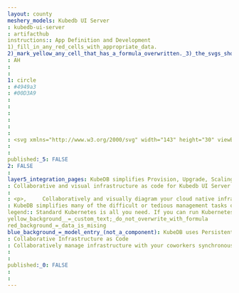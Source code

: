 ```yaml
---
layout: county 
meshery_models: Kubedb UI Server
: kubedb-ui-server
: artifacthub
instructions:: App Definition and Development
1)_fill_in_any_red_cells_with_appropriate_data.
2)_mark_yellow_any_cell_that_has_a_formula_overwritten._3)_the_svgs_shouldn't_have_xml_header_they_are_added_programmatically_through_workflows: Database
: AH
: 
: 
1: circle
: #4949a3
: #00D3A9
: 
: 
: 
: 
: 
: 
: <svg xmlns="http://www.w3.org/2000/svg" width="143" height="30" viewBox="0 0 143 30" fill="none">, <path d="M27.027 6.66516V23.5343L13.7859 29.1582V21.7203L21.2225 18.6367V9.02363L27.027 6.66516Z" fill="#7272E9"/>, <path d="M13.7859 0.862L27.027 6.66517L21.2225 9.02364L13.7859 5.75953L6.34928 9.02364L0.725342 6.66517L13.7859 0.862Z" fill="#7272E9"/>, <path d="M13.7859 21.7203V29.1582L0.725342 23.5343V6.66516L6.34928 9.02363V18.6367L13.7859 21.7203Z" fill="#7272E9"/>, <path d="M27.9339 6.66647V6.48453V6.30259L27.7519 6.122L14.1483 0.135534C14.0477 0.0481327 13.919 0 13.7858 0C13.6525 0 13.5238 0.0481327 13.4232 0.135534L0.182117 5.75948L0.000173868 5.94006V6.122V6.30259V23.1717C-0.00331436 23.3586 0.0457463 23.5427 0.141767 23.703C0.237787 23.8634 0.376908 23.9935 0.543288 24.0787L13.6025 29.7026H14.6887L27.7479 24.0787C27.9144 23.9938 28.0537 23.8637 28.1498 23.7033C28.2458 23.5429 28.2948 23.3586 28.291 23.1717L27.9284 6.66647H27.9339ZM13.7858 1.94953L24.4878 6.66647L21.2223 8.11659L14.1483 5.03306C14.0477 4.94566 13.919 4.89753 13.7858 4.89753C13.6525 4.89753 13.5238 4.94566 13.4232 5.03306L6.34917 7.936H6.16723L3.0837 6.66647L13.7858 1.94953ZM12.8788 27.7067L1.63223 22.8037V7.936L5.44217 9.56534V18.4588C5.43853 18.6457 5.48752 18.8299 5.58356 18.9903C5.67959 19.1507 5.81881 19.2808 5.98529 19.3658L12.8788 22.2606V27.7067ZM13.7858 20.8146L7.25617 18.099V9.75L13.7858 6.84706L20.3153 9.75V18.0936L13.7858 20.8146ZM25.9393 22.8037L14.6928 27.7013V22.4466L21.5849 19.5451C21.7516 19.4603 21.8909 19.3302 21.987 19.1698C22.0831 19.0093 22.1319 18.825 22.128 18.6381V9.56806L25.9379 7.93872L25.9393 22.8037Z" fill="#4949A3"/>, <path d="M21.2225 18.6367V9.02364L13.7859 5.75952V15.3726L21.2225 18.6367Z" fill="white"/>, <path d="M21.2223 18.6367L13.7857 15.3726L6.34912 18.6367L13.7857 21.7203L21.2223 18.6367Z" fill="white"/>, <path d="M13.7857 15.3726V5.75952L6.34912 9.02364V18.6367L13.7857 15.3726Z" fill="white"/>, <path d="M21.5848 8.11661L14.1482 5.03308H13.0619L5.98789 8.11661C5.624 8.29855 5.26147 8.65972 5.26147 9.02361V18.6367C5.26147 19.0006 5.44342 19.3631 5.98789 19.5437L13.4231 22.8038C13.5227 22.8931 13.6518 22.9425 13.7856 22.9425C13.9194 22.9425 14.0485 22.8931 14.1482 22.8038L21.5848 19.5451C21.9486 19.3645 22.3112 19.002 22.3112 18.6381V9.02497C22.3112 8.66108 21.9486 8.29855 21.5848 8.11661ZM7.26149 9.75002L12.8841 7.39155V15.0101L7.26149 17.3726V9.75002ZM13.7911 20.8146L8.7116 18.6422L13.7911 16.4697L18.8705 18.6422L13.7911 20.8146ZM20.3207 17.1866L14.6981 14.8281V7.20961L20.3207 9.56808V17.1866Z" fill="#4949A3"/>, <path d="M142.592 3.91153V26.573C142.583 26.6503 142.572 26.7277 142.562 26.8051C142.482 27.5063 142.139 28.1509 141.602 28.6096C141.071 29.0801 140.382 29.334 139.673 29.3211H125.874C125.265 29.3136 124.675 29.1056 124.197 28.7291C123.839 28.462 123.55 28.1131 123.354 27.7116C123.158 27.31 123.061 26.8675 123.071 26.4209C123.071 20.7698 123.071 15.1196 123.071 9.4703V4.03916C123.063 3.49585 123.215 2.96212 123.508 2.50487C123.769 2.07649 124.138 1.72498 124.579 1.48638C125.019 1.24778 125.515 1.13068 126.016 1.14708C130.557 1.14708 135.097 1.14708 139.638 1.14708C139.835 1.147 140.031 1.16335 140.226 1.19596C140.807 1.30257 141.342 1.58571 141.758 2.00693C142.173 2.42815 142.449 2.96703 142.547 3.55036C142.564 3.67799 142.577 3.79476 142.592 3.91153ZM125.028 15.2355C125.028 18.9467 125.028 22.6539 125.028 26.3571C125.025 26.426 125.029 26.4951 125.039 26.5634C125.075 26.777 125.187 26.9703 125.355 27.1079C125.522 27.2455 125.733 27.3183 125.95 27.3129H139.682C139.808 27.3165 139.934 27.2939 140.051 27.2466C140.168 27.1993 140.273 27.1284 140.362 27.0382C140.45 26.9481 140.518 26.8406 140.563 26.7227C140.607 26.6048 140.627 26.4789 140.621 26.353C140.621 23.9524 140.621 21.5537 140.621 19.1567C140.621 14.1547 140.621 9.15303 140.621 4.15186C140.623 4.04577 140.611 3.93988 140.585 3.83685C140.533 3.64109 140.416 3.46896 140.253 3.34878C140.089 3.22859 139.89 3.16752 139.688 3.17561H126.789C126.496 3.17561 126.202 3.16747 125.909 3.17561C125.789 3.17934 125.671 3.20559 125.56 3.25301C125.394 3.32316 125.254 3.44282 125.158 3.59566C125.063 3.74851 125.017 3.92709 125.026 4.10705C125.029 7.81652 125.03 11.526 125.028 15.2355Z" fill="#7272E9"/>, <path d="M139.214 14.1872H126.505C126.505 14.1601 126.505 14.137 126.505 14.1125C126.505 12.2361 126.505 10.361 126.505 8.48452C126.492 7.76047 126.695 7.04895 127.086 6.4397C127.297 6.11147 127.575 5.83243 127.903 5.62157C128.231 5.4107 128.601 5.27295 128.987 5.21769C129.613 5.11603 130.254 5.17538 130.85 5.39013C131.698 5.69427 132.227 6.3012 132.479 7.15525C132.494 7.20413 132.502 7.25572 132.52 7.3046C132.532 7.32834 132.547 7.35028 132.565 7.36977C132.582 7.3505 132.595 7.32845 132.604 7.3046C132.651 6.99246 132.739 6.68793 132.866 6.39896C133.049 5.96411 133.338 5.58213 133.707 5.28799C134.076 4.99384 134.513 4.79694 134.978 4.71531C135.675 4.5621 136.402 4.61977 137.066 4.88096C137.88 5.20411 138.424 5.80561 138.777 6.5972C138.986 7.07327 139.116 7.58063 139.161 8.09891C139.195 8.48859 139.214 8.88099 139.215 9.27203C139.215 10.8769 139.215 12.4818 139.215 14.0867L139.214 14.1872ZM137.188 11.1594C137.188 11.1281 137.188 11.1023 137.188 11.0765C137.188 10.6244 137.188 10.1736 137.188 9.71874C137.187 9.53893 137.168 9.35966 137.131 9.18378C137.087 8.91962 136.974 8.67178 136.803 8.46514C136.633 8.2585 136.411 8.10035 136.16 8.00658C135.823 7.88864 135.461 7.8624 135.111 7.93054C134.873 7.95694 134.647 8.05143 134.462 8.20266C134.276 8.3539 134.138 8.55548 134.064 8.78323C133.97 9.06136 133.924 9.35333 133.928 9.64678C133.928 10.1274 133.928 10.6081 133.928 11.0887C133.929 11.111 133.931 11.1332 133.935 11.1553L137.188 11.1594ZM128.468 11.1594H131.54C131.54 11.1336 131.54 11.1132 131.54 11.0942C131.54 10.7221 131.54 10.3501 131.54 9.97808C131.537 9.80104 131.517 9.62467 131.481 9.45126C131.446 9.22599 131.354 9.01345 131.213 8.83381C131.073 8.65417 130.889 8.51338 130.679 8.42478C130.395 8.30702 130.087 8.2604 129.781 8.289C129.542 8.29757 129.31 8.37244 129.111 8.50526C128.911 8.63808 128.753 8.82363 128.653 9.04121C128.526 9.31223 128.462 9.60831 128.466 9.90747C128.466 10.3012 128.466 10.6963 128.466 11.0901C128.466 11.1118 128.467 11.1268 128.468 11.1566V11.1594Z" fill="#7272E9"/>, <path d="M139.214 25.4433H126.501V25.3632C126.501 23.6985 126.501 22.0352 126.501 20.372C126.491 19.6205 126.655 18.877 126.98 18.1995C127.378 17.4032 128.027 16.7603 128.827 16.3706C129.418 16.077 130.049 15.8725 130.701 15.7636C131.601 15.6111 132.515 15.5587 133.427 15.6075C134.314 15.6277 135.194 15.7707 136.042 16.0325C136.617 16.2077 137.157 16.4836 137.636 16.8471C138.354 17.4074 138.855 18.1991 139.055 19.0875C139.164 19.5479 139.217 20.0197 139.212 20.4928C139.212 22.1122 139.212 23.7316 139.212 25.3509L139.214 25.4433ZM128.487 22.391H137.142C137.18 22.391 137.193 22.3747 137.192 22.338C137.184 21.8506 137.192 21.3618 137.162 20.8757C137.145 20.6171 137.076 20.3646 136.96 20.1332C136.843 19.9018 136.681 19.6962 136.483 19.5288C136.128 19.2286 135.711 19.0116 135.261 18.8933C134.668 18.7299 134.057 18.6387 133.442 18.6218C132.637 18.5705 131.829 18.6092 131.033 18.7372C130.553 18.8096 130.088 18.9635 129.659 19.192C129.312 19.3721 129.021 19.6429 128.816 19.9755C128.611 20.3081 128.5 20.6901 128.495 21.0807C128.475 21.4948 128.486 21.909 128.482 22.3231C128.482 22.3394 128.486 22.3611 128.487 22.3964V22.391Z" fill="#7272E9"/>, <path d="M66.8685 23.2626C66.8723 23.5654 66.7579 23.8577 66.5495 24.0773C66.4519 24.1887 66.3314 24.2777 66.1961 24.3379C66.0608 24.3982 65.9141 24.4283 65.766 24.4263H62.5752C62.4271 24.4284 62.2804 24.3983 62.1451 24.338C62.0098 24.2778 61.8892 24.1888 61.7918 24.0773C61.5829 23.858 61.4683 23.5655 61.4727 23.2626V1.10089H58.4679C56.8811 3.36386 55.2903 5.62322 53.6953 7.87895V22.3353C53.6953 22.4262 53.7102 22.5023 53.7116 22.5933C54.7924 24.1321 55.8718 25.6709 56.9499 27.2097C57.5446 28.057 58.1384 28.9056 58.7313 29.7556C59.4416 29.9134 60.1667 29.9953 60.8943 30H62.1163C64.5531 30 66.3711 29.3211 67.5705 27.9633V29.4148H74.6486V1.10089H66.8685V23.2626Z" fill="#4949A3"/>, <path d="M120.319 18.0108V8.84438C120.319 3.73821 117.92 1.18512 113.123 1.18512H106.569C101.771 1.18512 99.3723 3.73821 99.3723 8.84438V22.3353C99.3723 27.4406 101.771 29.9932 106.569 29.9932H113.124C117.921 29.9932 120.32 27.4406 120.32 22.3353V20.1303H112.544V23.2627C112.548 23.5654 112.434 23.8577 112.225 24.0774C112.128 24.1888 112.007 24.2777 111.872 24.338C111.736 24.3982 111.59 24.4284 111.442 24.4263H108.251C108.103 24.4284 107.956 24.3982 107.821 24.338C107.686 24.2777 107.565 24.1888 107.467 24.0774C107.259 23.858 107.144 23.5655 107.148 23.2627V18.0108H120.319ZM107.148 7.68348C107.144 7.3807 107.259 7.08836 107.467 6.86881C107.565 6.75738 107.686 6.66846 107.821 6.60821C107.956 6.54796 108.103 6.51781 108.251 6.51985H111.442C111.59 6.51781 111.736 6.54796 111.872 6.60821C112.007 6.66846 112.128 6.75738 112.225 6.86881C112.433 7.08875 112.547 7.38083 112.544 7.68348V12.9055H107.148V7.68348Z" fill="#4949A3"/>, <path d="M51.5702 10.0582L51.5715 10.0825L51.554 10.0744L51.5702 10.0582Z" fill="white"/>, <path d="M50.2682 10.0745C50.556 9.73369 50.871 9.41189 51.129 9.04801C52.7584 6.75607 54.3759 4.45824 55.9817 2.15454C56.2044 1.83682 56.4122 1.50823 56.6742 1.11176H56.1569C53.5513 1.11176 50.943 1.17014 48.3388 1.08596C47.1724 1.0493 46.4664 1.34666 45.7766 2.38265C43.3788 5.97942 40.8194 9.46756 38.3346 13.0059C37.1751 14.657 37.2009 15.8804 38.374 17.5314C38.6374 17.9008 38.894 18.2755 39.1574 18.6448C40.7488 20.8729 42.3496 23.0929 43.9287 25.3292C44.7637 26.5132 45.5675 27.7189 46.3727 28.9246C46.4572 29.0736 46.5824 29.1956 46.7337 29.2761C46.8849 29.3566 47.0559 29.3925 47.2268 29.3795C50.2003 29.3605 53.1738 29.37 56.1474 29.37H56.6511C56.5479 29.1799 56.4936 29.0536 56.4162 28.9423C55.7636 28.0054 55.1082 27.0694 54.4502 26.1344C52.366 23.1635 50.2736 20.2008 48.2044 17.2219C47.554 16.2864 47.2675 15.2314 47.7672 14.1533C48.1338 13.359 48.6579 12.6366 49.1249 11.8885C49.5051 11.2734 49.9016 10.6665 50.2913 10.0582L50.2682 10.0745ZM30.1961 15.2477C30.1961 19.7406 30.2029 24.2335 30.1852 28.7264C30.1852 29.2152 30.287 29.389 30.8125 29.3822C33.0854 29.3523 35.3584 29.3523 37.6313 29.3822C38.1174 29.3822 38.2084 29.2192 38.2043 28.7793C38.1853 26.2796 38.2043 23.7786 38.1812 21.2789C38.1622 20.9568 38.0577 20.6456 37.8784 20.3774C37.4398 19.6849 36.9375 19.0332 36.4826 18.3502C35.2429 16.486 35.0542 14.5484 36.211 12.5878C36.6795 11.7934 37.228 11.044 37.7711 10.2972C38.0656 9.90703 38.218 9.42797 38.2029 8.93939C38.1812 6.52706 38.1812 4.11427 38.2029 1.70104C38.2029 1.24754 38.0943 1.09411 37.6231 1.09954C35.3502 1.12126 33.0777 1.12126 30.8057 1.09954C30.3305 1.09954 30.1825 1.21631 30.1838 1.71326C30.2083 6.22653 30.1961 10.7371 30.1961 15.2477Z" fill="#7272E9"/>, <path d="M90.4585 7.2232H89.2365C87.303 7.2232 85.719 7.68756 84.4843 8.61628V1.24487H76.7083V29.4121H83.2636V27.3238C84.463 29.108 86.4549 30 89.2392 30H90.4613C95.2588 30 97.6575 27.4469 97.6575 22.3408V14.8825C97.6539 9.77628 95.2542 7.2232 90.4585 7.2232ZM89.2067 23.2627C89.2102 23.5654 89.0957 23.8576 88.8876 24.0774C88.7901 24.1888 88.6695 24.2777 88.5342 24.338C88.3989 24.3982 88.2522 24.4284 88.1041 24.4263H84.9133C84.7653 24.4285 84.6185 24.3983 84.4832 24.3381C84.3479 24.2778 84.2274 24.1889 84.1299 24.0774C83.9212 23.8579 83.8067 23.5655 83.8108 23.2627V13.9537C83.8069 13.651 83.9214 13.3586 84.1299 13.1391C84.2274 13.0276 84.3479 12.9386 84.4832 12.8783C84.6185 12.8181 84.7653 12.788 84.9133 12.7901H88.1041C88.2522 12.7881 88.3989 12.8182 88.5342 12.8785C88.6695 12.9387 88.7901 13.0276 88.8876 13.1391C89.0955 13.359 89.2099 13.6511 89.2067 13.9537V23.2627Z" fill="#4949A3"/>, </svg>
: 
: 
published:_5: FALSE
2: FALSE
: 
layer5_integration_pages: KubeDB simplifies Provision, Upgrade, Scaling, Volume Expansion, Monitor, Backup, Restore for various Databases in Kubernetes on any Public & Private Cloud
: Collaborative and visual infrastructure as code for Kubedb UI Server
: 
: <p>,     Collaboratively and visually diagram your cloud native infrastructure with GitOps-style pipeline integration. Design, test, and manage configuration your Kubernetes-based, containerized applications as a visual topology., </p>, <p>,     Looking for best practice cloud native design and deployment best practices? Choose from thousands of pre-built components in MeshMap. Choose from hundreds of ready-made design patterns by importing templates from Meshery Catalog or use our low code designer, MeshMap, to create and deploy your own cloud native infrastructure designs., </p>
: KubeDB simplifies many of the difficult or tedious management tasks of running a production grade databases on private and public clouds. Maintain one stack for all your stateless and stateful applications and simplify the operational complexity.
legend:: Standard Kubernetes is all you need. If you can run Kubernetes, you can provision and manage databases using KubeDB. Use standard Kubernetes CLI and API to provision and manage databases.
yellow_background__=_custom_text;_do_not_overwrite_with_formula
red_background_=_data_is_mising
blue_background_=_model_entry_(not_a_component): KubeDB uses Persistent Volume Claims (PVC) to dynamically provision disks for database instances. Using appropriately defined StorageClasses, KubeDB provisioned database instances are designed to scale from small development workloads up to performance-intensive workloads on private and public cloud environments.
: Collaborative Infrastructure as Code
: Collaboratively manage infrastructure with your coworkers synchronously sharing the same designs.
: 
: 
published:_0: FALSE
: 
: 
---
```

